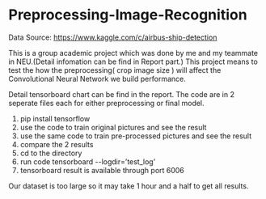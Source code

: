 # Preprocessing-Image-Recognition
Data Source: https://www.kaggle.com/c/airbus-ship-detection

This is a group academic project which was done by me and my teammate in NEU.(Detail infomation can be find in Report part.)
This project means to test the how the preprocessing( crop image size ) will affect the Convolutional Neural Network we build performance.

Detail tensorboard chart can be find in the report.
The code are in 2 seperate files each for either preprocessing or final model.


1. pip install tensorflow
2.	use the code to train original pictures and see the result
3.	use the same code to train pre-processed pictures  and see the result
4.	compare the 2 results
5.	cd to the directory
6.	run code tensorboard --logdir=’test_log’
7.	tensorboard result is available through port 6006

Our dataset is too large so it may take 1 hour and a half to get all results.
